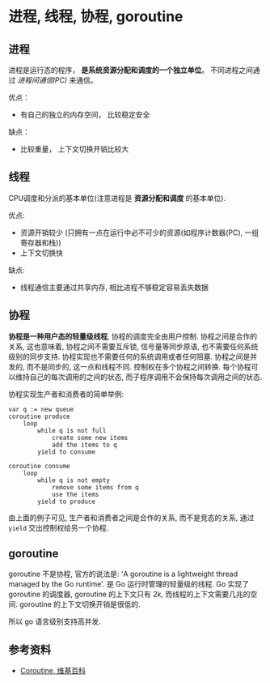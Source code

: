 # 进程, 线程, 协程, goroutine

## 进程

进程是运行态的程序， **是系统资源分配和调度的一个独立单位**。 不同进程之间通过 _进程间通信IPC)_ 来通信。

优点：

- 有自己的独立的内存空间， 比较稳定安全

缺点：

- 比较重量， 上下文切换开销比较大

## 线程

CPU调度和分派的基本单位(注意进程是 **资源分配和调度** 的基本单位).

优点:

- 资源开销较少 (只拥有一点在运行中必不可少的资源(如程序计数器(PC), 一组寄存器和栈))
- 上下文切换快

缺点:

- 线程通信主要通过共享内存, 相比进程不够稳定容易丢失数据

## 协程

**协程是一种用户态的轻量级线程**, 协程的调度完全由用户控制. 协程之间是合作的关系, 这也意味着, 协程之间不需要互斥锁, 信号量等同步原语, 也不需要任何系统级别的同步支持. 协程实现也不需要任何的系统调用或者任何阻塞. 协程之间是并发的, 而不是同步的, 这一点和线程不同. 控制权在多个协程之间转换. 每个协程可以维持自己的每次调用的之间的状态, 而子程序调用不会保持每次调用之间的状态.

协程实现生产者和消费者的简单举例:

    var q := new queue
    coroutine produce
        loop
            while q is not full
                create some new items
                add the items to q
            yield to consume

    coroutine consume
        loop
            while q is not empty
                remove some items from q
                use the items
            yield to produce

由上面的例子可见, 生产者和消费者之间是合作的关系, 而不是竞态的关系, 通过 `yield` 交出控制权给另一个协程.

## goroutine

goroutine 不是协程, 官方的说法是: 'A goroutine is a lightweight thread managed by the Go runtime'. 是 Go 运行时管理的轻量级的线程. Go 实现了 goroutine 的调度器, goroutine 的上下文只有 2k, 而线程的上下文需要几兆的空间. goroutine 的上下文切换开销是很低的.

所以 go 语言级别支持高并发.

## 参考资料

- [Coroutine, 维基百科](https://en.wikipedia.org/wiki/Coroutine)
